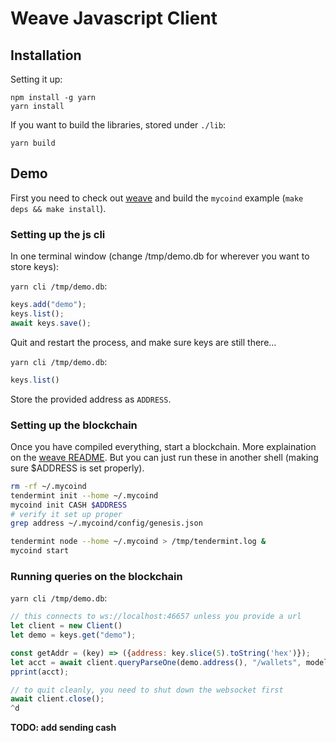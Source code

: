 # Weave Javascript Client

## Installation

Setting it up:

```shell
npm install -g yarn
yarn install
```

If you want to build the libraries, stored under `./lib`:

```shell
yarn build
```

## Demo

First you need to check out [weave](https://github.com/confio/weave) and
build the `mycoind` example (`make deps && make install`).

### Setting up the js cli

In one terminal window (change /tmp/demo.db for wherever you want to store keys):

`yarn cli /tmp/demo.db`:

```js
keys.add("demo");
keys.list();
await keys.save();
```

Quit and restart the process, and make sure keys are still there...

`yarn cli /tmp/demo.db`:

```js
keys.list()
```

Store the provided address as `ADDRESS`.

### Setting up the blockchain

Once you have compiled everything, start a blockchain. More explaination
on the [weave README](https://github.com/confio/weave/blob/master/README.md).
But you can just run these in another shell (making sure $ADDRESS is set
properly).

```bash
rm -rf ~/.mycoind
tendermint init --home ~/.mycoind
mycoind init CASH $ADDRESS
# verify it set up proper
grep address ~/.mycoind/config/genesis.json

tendermint node --home ~/.mycoind > /tmp/tendermint.log &
mycoind start
```

### Running queries on the blockchain

`yarn cli /tmp/demo.db`:

```js
// this connects to ws://localhost:46657 unless you provide a url
let client = new Client()
let demo = keys.get("demo");

const getAddr = (key) => ({address: key.slice(5).toString('hex')});
let acct = await client.queryParseOne(demo.address(), "/wallets", models.cash.Set, getAddr);
pprint(acct);

// to quit cleanly, you need to shut down the websocket first
await client.close();
^d
```

**TODO: add sending cash**
